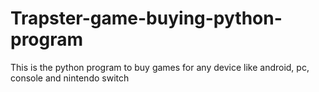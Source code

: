 # Trapster-game-buying-python-program
This is the python program to buy games for any device like android, pc, console and nintendo switch
